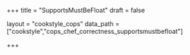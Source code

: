 +++
title = "SupportsMustBeFloat"
draft = false

layout = "cookstyle_cops"
data_path = ["cookstyle","cops_chef_correctness_supportsmustbefloat"]

+++

<!-- The content of this page is automatically generated from the
cops_chef_correctness_supportsmustbefloat.yml file in github.com/chef/cookstyle/blob/master/docs-chef-io/data/cookstyle/. -->

